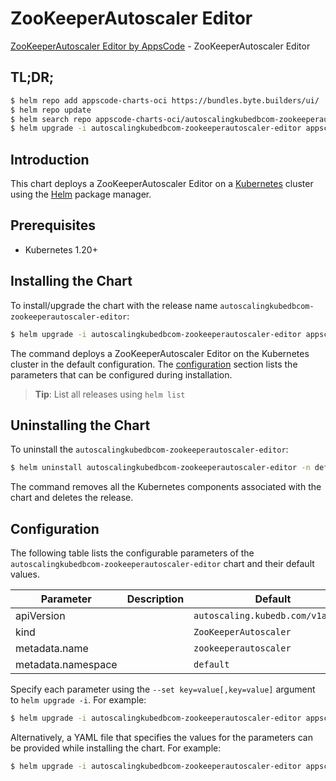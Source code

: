 # ZooKeeperAutoscaler Editor

[ZooKeeperAutoscaler Editor by AppsCode](https://appscode.com) - ZooKeeperAutoscaler Editor

## TL;DR;

```bash
$ helm repo add appscode-charts-oci https://bundles.byte.builders/ui/
$ helm repo update
$ helm search repo appscode-charts-oci/autoscalingkubedbcom-zookeeperautoscaler-editor --version=v0.7.0
$ helm upgrade -i autoscalingkubedbcom-zookeeperautoscaler-editor appscode-charts-oci/autoscalingkubedbcom-zookeeperautoscaler-editor -n default --create-namespace --version=v0.7.0
```

## Introduction

This chart deploys a ZooKeeperAutoscaler Editor on a [Kubernetes](http://kubernetes.io) cluster using the [Helm](https://helm.sh) package manager.

## Prerequisites

- Kubernetes 1.20+

## Installing the Chart

To install/upgrade the chart with the release name `autoscalingkubedbcom-zookeeperautoscaler-editor`:

```bash
$ helm upgrade -i autoscalingkubedbcom-zookeeperautoscaler-editor appscode-charts-oci/autoscalingkubedbcom-zookeeperautoscaler-editor -n default --create-namespace --version=v0.7.0
```

The command deploys a ZooKeeperAutoscaler Editor on the Kubernetes cluster in the default configuration. The [configuration](#configuration) section lists the parameters that can be configured during installation.

> **Tip**: List all releases using `helm list`

## Uninstalling the Chart

To uninstall the `autoscalingkubedbcom-zookeeperautoscaler-editor`:

```bash
$ helm uninstall autoscalingkubedbcom-zookeeperautoscaler-editor -n default
```

The command removes all the Kubernetes components associated with the chart and deletes the release.

## Configuration

The following table lists the configurable parameters of the `autoscalingkubedbcom-zookeeperautoscaler-editor` chart and their default values.

|     Parameter      | Description |                   Default                    |
|--------------------|-------------|----------------------------------------------|
| apiVersion         |             | <code>autoscaling.kubedb.com/v1alpha1</code> |
| kind               |             | <code>ZooKeeperAutoscaler</code>             |
| metadata.name      |             | <code>zookeeperautoscaler</code>             |
| metadata.namespace |             | <code>default</code>                         |


Specify each parameter using the `--set key=value[,key=value]` argument to `helm upgrade -i`. For example:

```bash
$ helm upgrade -i autoscalingkubedbcom-zookeeperautoscaler-editor appscode-charts-oci/autoscalingkubedbcom-zookeeperautoscaler-editor -n default --create-namespace --version=v0.7.0 --set apiVersion=autoscaling.kubedb.com/v1alpha1
```

Alternatively, a YAML file that specifies the values for the parameters can be provided while
installing the chart. For example:

```bash
$ helm upgrade -i autoscalingkubedbcom-zookeeperautoscaler-editor appscode-charts-oci/autoscalingkubedbcom-zookeeperautoscaler-editor -n default --create-namespace --version=v0.7.0 --values values.yaml
```
